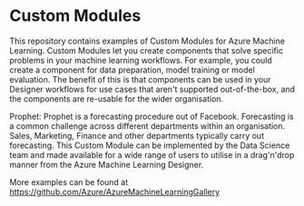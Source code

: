 # Custom Modules

This repository contains examples of Custom Modules for Azure Machine Learning. Custom Modules let you create components that solve specific problems in your machine learning workflows. For example, you could create a component for data preparation, model training or model evaluation. The benefit of this is that components can be used in your Designer workflows for use cases that aren't supported out-of-the-box, and the components are re-usable for the wider organisation. 

Prophet:
Prophet is a forecasting procedure out of Facebook. Forecasting is a common challenge across different departments within an organisation. Sales, Marketing, Finance and other departments typically carry out forecasting. This Custom Module can be implemented by the Data Science team and made available for a wide range of users to utilise in a drag'n'drop manner from the Azure Machine Learning Designer.

More examples can be found at https://github.com/Azure/AzureMachineLearningGallery
